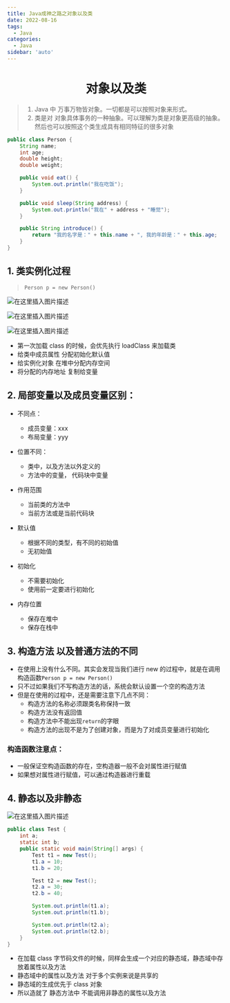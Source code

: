 ```yaml
---
title: Java成神之路之对象以及类
date: 2022-08-16
tags:
  - Java
categories:
  - Java
sidebar: 'auto'
---
```


<div align = "center"><h1>对象以及类</h1></div>


> 1. Java 中 万事万物皆对象。一切都是可以按照对象来形式。
> 2. 类是对 对象具体事务的一种抽象。可以理解为类是对象更高级的抽象。然后也可以按照这个类生成具有相同特征的很多对象

```Java
public class Person {
    String name;
    int age;
    double height;
    double weight;

    public void eat() {
        System.out.println("我在吃饭");
    }

    public void sleep(String address) {
        System.out.println("我在" + address + "睡觉");
    }

    public String introduce() {
        return "我的名字是：" + this.name + ", 我的年龄是：" + this.age;
    }
}
```

## 1. 类实例化过程

> `Person p = new Person()`

![在这里插入图片描述](https://img-blog.csdnimg.cn/71708f7818344cd58c41a5a1447c380d.png#pic_center)

![在这里插入图片描述](https://img-blog.csdnimg.cn/fb6e0a4eeb2e47059420b78a63612c30.png)

![在这里插入图片描述](https://img-blog.csdnimg.cn/10a0b067bf0d423c88ed06b3faea0dd6.png#pic_center)

- 第一次加载 class 的时候，会优先执行 loadClass 来加载类
- 给类中成员属性 分配初始化默认值
- 给实例化对象 在堆中分配内存空间
- 将分配的内存地址 复制给变量

## 2. 局部变量以及成员变量区别：

- 不同点：

  - 成员变量：xxx
  - 布局变量：yyy

- 位置不同：

  - 类中，以及方法以外定义的
  - 方法中的变量， 代码块中变量

- 作用范围
  - 当前类的方法中
  - 当前方法或是当前代码块
- 默认值
  - 根据不同的类型，有不同的初始值
  - 无初始值
- 初始化
  - 不需要初始化
  - 使用前一定要进行初始化
- 内存位置
  - 保存在堆中
  - 保存在栈中

## 3. 构造方法 以及普通方法的不同

- 在使用上没有什么不同。其实会发现当我们进行 new 的过程中，就是在调用构造函数`Person p = new Person()`
- 只不过如果我们不写构造方法的话，系统会默认设置一个空的构造方法
- 但是在使用的过程中，还是需要注意下几点不同：
  - 构造方法的名称必须跟类名称保持一致
  - 构造方法没有返回值
  - 构造方法中不能出现`return`的字眼
  - 构造方法的出现不是为了创建对象，而是为了对成员变量进行初始化

### 构造函数注意点：

- 一般保证空构造函数的存在，空构造器一般不会对属性进行赋值
- 如果想对属性进行赋值，可以通过构造器进行重载

## 4. 静态以及非静态

![在这里插入图片描述](https://img-blog.csdnimg.cn/91b911c8510847c9abb991261a61616e.png#pic_center)

```Java
public class Test {
    int a;
    static int b;
    public static void main(String[] args) {
        Test t1 = new Test();
        t1.a = 10;
        t1.b = 20;

        Test t2 = new Test();
        t2.a = 30;
        t2.b = 40;

        System.out.println(t1.a);
        System.out.println(t1.b);

        System.out.println(t2.a);
        System.out.println(t2.b);
    }
}
```

- 在加载 class 字节码文件的时候，同样会生成一个对应的静态域，静态域中存放着属性以及方法
- 静态域中的属性以及方法 对于多个实例来说是共享的
- 静态域的生成优先于 class 对象
- 所以造就了 静态方法中 不能调用非静态的属性以及方法
